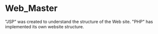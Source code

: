 # Web_Master

"JSP" was created to understand the structure of the Web site.
"PHP" has implemented its own website structure.
